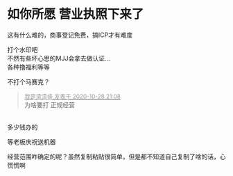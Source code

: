 # 如你所愿 营业执照下来了


这有什么难的，商事登记免费，搞ICP才有难度

打个水印吧<br />
不然有些坏心思的MJJ会拿去做认证...<br />
各种撸福利等等

不打个马赛克？

<div class="quote"><blockquote><font size="2"><a href="https://www.hostloc.com/forum.php?mod=redirect&amp;goto=findpost&amp;pid=9366258&amp;ptid=759570" target="_blank"><font color="#999999">我是渣渣盛 发表于 2020-10-28 21:08</font></a></font><br />
为啥要打 正规经营</blockquote></div><br />
多少钱办的

等老板庆祝送机器<img src="static/image/smiley/default/lol.gif" smilieid="12" border="0" alt="" />

经营范围咋确定的呢？虽然复制粘贴很简单，但是都不知道自己复制了啥的话，心慌慌啊
